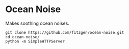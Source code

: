 # Ocean Noise

Makes soothing ocean noises.

    git clone https://github.com/fitzgen/ocean-noise.git
    cd ocean-noise/
    python -m SimpleHTTPServer
